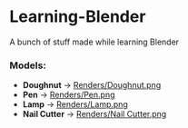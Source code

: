 # Learning-Blender
A bunch of stuff made while learning Blender

### Models:
- __Doughnut__ &rarr; [Renders/Doughnut.png](Renders/Doughnut.png)
- __Pen__ &rarr; [Renders/Pen.png](Renders/Pen.png)
- __Lamp__ &rarr; [Renders/Lamp.png](Renders/Lamp.png)
- __Nail Cutter__ &rarr; [Renders/Nail Cutter.png](Renders/Nail%20Cutter.png)
